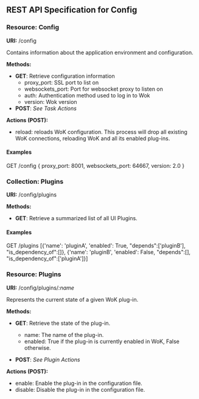 ## REST API Specification for Config

### Resource: Config

**URI:** /config

Contains information about the application environment and configuration.

**Methods:**

* **GET**: Retrieve configuration information
    * proxy_port: SSL port to list on
    * websockets_port: Port for websocket proxy to listen on
    * auth: Authentication method used to log in to Wok
    * version: Wok version
* **POST**: *See Task Actions*

**Actions (POST):**

* reload: reloads WoK configuration. This process will drop all existing WoK connections, reloading WoK and all its enabled plug-ins.

#### Examples
GET /config
{
 proxy_port: 8001,
 websockets_port: 64667,
 version: 2.0
}

### Collection: Plugins

**URI:** /config/plugins

**Methods:**

* **GET**: Retrieve a summarized list of all UI Plugins.

#### Examples
GET /plugins
[{'name': 'pluginA', 'enabled': True, "depends":['pluginB'], "is_dependency_of":[]},
 {'name': 'pluginB', 'enabled': False, "depends":[], "is_dependency_of":['pluginA']}]

### Resource: Plugins

**URI:** /config/plugins/*:name*

Represents the current state of a given WoK plug-in.

**Methods:**

* **GET**: Retrieve the state of the plug-in.
    * name: The name of the plug-in.
    * enabled: True if the plug-in is currently enabled in WoK, False otherwise.

* **POST**: *See Plugin Actions*

**Actions (POST):**

* enable: Enable the plug-in in the configuration file.
* disable: Disable the plug-in in the configuration file.
